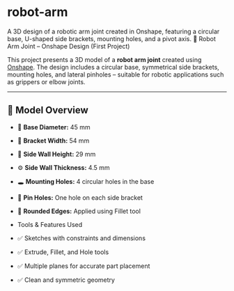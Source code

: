 # robot-arm
 A 3D design of a robotic arm joint created in Onshape, featuring a circular base, U-shaped side brackets, mounting holes, and a pivot axis.
 🤖 Robot Arm Joint – Onshape Design (First Project)

This project presents a 3D model of a **robot arm joint** created using [Onshape](https://www.onshape.com/). The design includes a circular base, symmetrical side brackets, mounting holes, and lateral pinholes – suitable for robotic applications such as grippers or elbow joints.

---

## 📐 Model Overview

- 🔵 **Base Diameter:** 45 mm  
- 📏 **Bracket Width:** 54 mm  
- 🧱 **Side Wall Height:** 29 mm  
- ⚙️ **Side Wall Thickness:** 4.5 mm  
- 🕳️ **Mounting Holes:** 4 circular holes in the base  
- 🧷 **Pin Holes:** One hole on each side bracket  
- 🎯 **Rounded Edges:** Applied using Fillet tool

- Tools & Features Used

- ✅ Sketches with constraints and dimensions  
- ✅ Extrude, Fillet, and Hole tools  
- ✅ Multiple planes for accurate part placement  
- ✅ Clean and symmetric geometry
